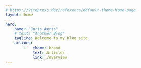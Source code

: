 ```yaml
---
# https://vitepress.dev/reference/default-theme-home-page
layout: home

hero:
    name: "Joris Aerts"
    # text: "Another Blog"
    tagline: Welcome to my blog site
    actions:
        -   theme: brand
            text: Articles
            link: /overview
---
```


